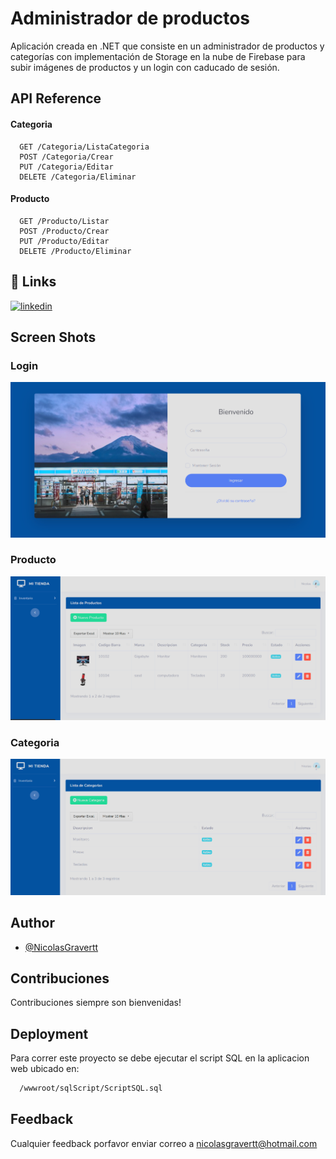 
# Administrador de productos

Aplicación creada en .NET que consiste en un administrador de productos y categorías con implementación de Storage en la nube de Firebase para subir imágenes de productos y un login con caducado de sesión.


## API Reference

#### Categoria

```http
  GET /Categoria/ListaCategoria
  POST /Categoria/Crear
  PUT /Categoria/Editar
  DELETE /Categoria/Eliminar
```

#### Producto

```http
  GET /Producto/Listar
  POST /Producto/Crear
  PUT /Producto/Editar
  DELETE /Producto/Eliminar
```


## 🔗 Links
[![linkedin](https://img.shields.io/badge/linkedin-0A66C2?style=for-the-badge&logo=linkedin&logoColor=white)](https://www.linkedin.com/in/nicolas-gravertt-acevedo/)


## Screen Shots

### Login

![Alt Text](https://raw.githubusercontent.com/nicolasgravertt/Prueba-Tecnica-.NET/master/SistemaListadoProducto.AplicacionWeb/wwwroot/assets/login.png)

### Producto

![Alt Text](https://raw.githubusercontent.com/nicolasgravertt/Prueba-Tecnica-.NET/master/SistemaListadoProducto.AplicacionWeb/wwwroot/assets/administrador_Productos.png)

### Categoria

![Alt Text](https://raw.githubusercontent.com/nicolasgravertt/Prueba-Tecnica-.NET/master/SistemaListadoProducto.AplicacionWeb/wwwroot/assets/administrador_Categoria.png)


## Author

- [@NicolasGravertt](https://github.com/nicolasgravertt)


## Contribuciones

Contribuciones siempre son bienvenidas!


## Deployment

Para correr este proyecto se debe ejecutar el script SQL en la aplicacion web ubicado en:

```bash
  /wwwroot/sqlScript/ScriptSQL.sql
```


## Feedback

Cualquier feedback porfavor enviar correo a nicolasgravertt@hotmail.com


